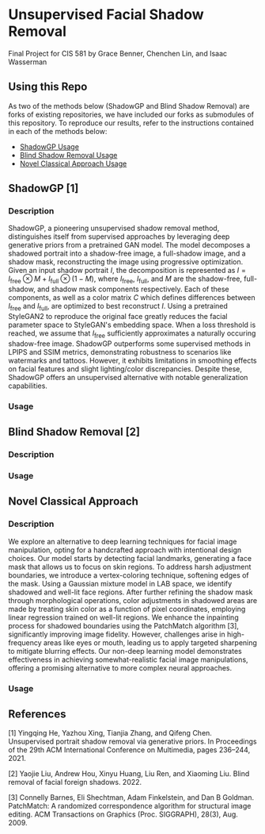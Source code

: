 # Unsupervised Facial Shadow Removal
Final Project for CIS 581 by Grace Benner, Chenchen Lin, and Isaac Wasserman

## Using this Repo
As two of the methods below (ShadowGP and Blind Shadow Removal) are forks of existing repositories, we have included our forks as submodules of this repository. To reproduce our results, refer to the instructions contained in each of the methods below:
- [ShadowGP Usage](#Usage)
- [Blind Shadow Removal Usage](#Usage-1)
- [Novel Classical Approach Usage](#Usage-2)

## ShadowGP [1]

### Description
ShadowGP, a pioneering unsupervised shadow removal method, distinguishes itself from supervised approaches by leveraging deep generative priors from a pretrained GAN model. The model decomposes a shadowed portrait into a shadow-free image, a full-shadow image, and a shadow mask, reconstructing the image using progressive optimization. Given an input shadow portrait $I$, the decomposition is represented as $I=I_\text{free} \otimes M + I_\text{full} \otimes (1-M)$, where $I_\text{free}$, $I_\text{full}$, and $M$ are the shadow-free, full-shadow, and shadow mask components respectively. Each of these components, as well as a color matrix $C$ which defines differences between $I_\text{free}$ and $I_\text{full}$, are optimized to best reconstruct $I$. Using a pretrained StyleGAN2 to reproduce the original face greatly reduces the facial parameter space to StyleGAN's embedding space. When a loss threshold is reached, we assume that $I_\text{free}$ sufficiently approximates a naturally occuring shadow-free image. ShadowGP outperforms some supervised methods in LPIPS and SSIM metrics, demonstrating robustness to scenarios like watermarks and tattoos. However, it exhibits limitations in smoothing effects on facial features and slight lighting/color discrepancies. Despite these, ShadowGP offers an unsupervised alternative with notable generalization capabilities.

### Usage


## Blind Shadow Removal [2]
### Description
### Usage

## Novel Classical Approach
### Description
We explore an alternative to deep learning techniques for facial image manipulation, opting for a handcrafted approach with intentional design choices. Our model starts by detecting facial landmarks, generating a face mask that allows us to focus on skin regions. To address harsh adjustment boundaries, we introduce a vertex-coloring technique, softening edges of the mask. Using a Gaussian mixture model in LAB space, we identify shadowed and well-lit face regions. After further refining the shadow mask through morphological operations, color adjustments in shadowed areas are made by treating skin color as a function of pixel coordinates, employing linear regression trained on well-lit regions. We enhance the inpainting process for shadowed boundaries using the PatchMatch algorithm [3], significantly improving image fidelity. However, challenges arise in high-frequency areas like eyes or mouth, leading us to apply targeted sharpening to mitigate blurring effects. Our non-deep learning model demonstrates effectiveness in achieving somewhat-realistic facial image manipulations, offering a promising alternative to more complex neural approaches.

### Usage

## References
[1] Yingqing He, Yazhou Xing, Tianjia Zhang, and Qifeng Chen. Unsupervised portrait
shadow removal via generative priors. In Proceedings of the 29th ACM International
Conference on Multimedia, pages 236–244, 2021.

[2] Yaojie Liu, Andrew Hou, Xinyu Huang, Liu Ren, and Xiaoming Liu. Blind removal of
facial foreign shadows. 2022.

[3] Connelly Barnes, Eli Shechtman, Adam Finkelstein, and Dan B Goldman. PatchMatch:
A randomized correspondence algorithm for structural image editing. ACM Transactions
on Graphics (Proc. SIGGRAPH), 28(3), Aug. 2009.